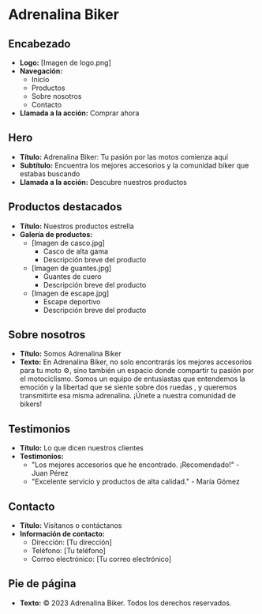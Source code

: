 # Adrenalina Biker

## Encabezado

*   **Logo:** [Imagen de logo.png]
*   **Navegación:**
    *   Inicio
    *   Productos
    *   Sobre nosotros
    *   Contacto
*   **Llamada a la acción:** Comprar ahora

## Hero

*   **Título:** Adrenalina Biker: Tu pasión por las motos comienza aquí
*   **Subtítulo:** Encuentra los mejores accesorios y la comunidad biker que estabas buscando
*   **Llamada a la acción:** Descubre nuestros productos

## Productos destacados

*   **Título:** Nuestros productos estrella
*   **Galería de productos:**
    *   [Imagen de casco.jpg]
        *   Casco de alta gama
        *   Descripción breve del producto
    *   [Imagen de guantes.jpg]
        *   Guantes de cuero
        *   Descripción breve del producto
    *   [Imagen de escape.jpg]
        *   Escape deportivo
        *   Descripción breve del producto

## Sobre nosotros

*   **Título:** Somos Adrenalina Biker
*   **Texto:** En Adrenalina Biker, no solo encontrarás los mejores accesorios para tu moto ⚙️, sino también un espacio donde compartir tu pasión por el motociclismo. Somos un equipo de entusiastas que entendemos la emoción y la libertad que se siente sobre dos ruedas , y queremos transmitirte esa misma adrenalina. ¡Únete a nuestra comunidad de bikers! ️

## Testimonios

*   **Título:** Lo que dicen nuestros clientes
*   **Testimonios:**
    *   "Los mejores accesorios que he encontrado. ¡Recomendado!" - Juan Pérez
    *   "Excelente servicio y productos de alta calidad." - María Gómez

## Contacto

*   **Título:** Visítanos o contáctanos
*   **Información de contacto:**
    *   Dirección: [Tu dirección]
    *   Teléfono: [Tu teléfono]
    *   Correo electrónico: [Tu correo electrónico]
 
 <script src="https://cdn.botpress.cloud/webchat/v2.2/inject.js"></script>
 <script src="https://files.bpcontent.cloud/2025/02/04/04/20250204044814-U5MEMA25.js"></script>

## Pie de página

*   **Texto:** © 2023 Adrenalina Biker. Todos los derechos reservados.
